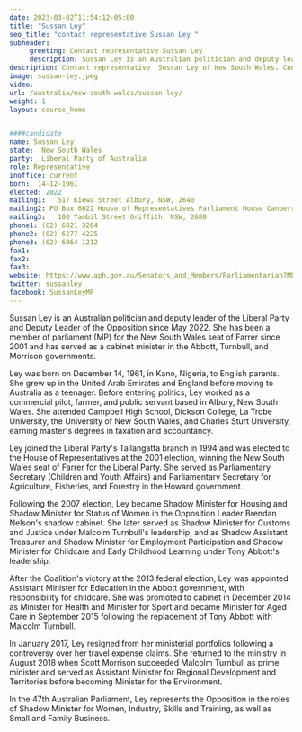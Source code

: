 ```yaml
---
date: 2023-03-02T11:54:12-05:00
title: "Sussan Ley"
seo_title: "contact representative Sussan Ley "
subheader:
     greeting: Contact representative Sussan Ley
     description: Sussan Ley is an Australian politician and deputy leader of the Liberal Party and Deputy Leader of the Opposition since May 2022. 
description: Contact representative  Sussan Ley of New South Wales. Contact information for  Sussan Ley includes email address, phone number, and mailing address.
image: sussan-ley.jpeg
video:
url: /australia/new-south-wales/sussan-ley/
weight: 1
layout: course_home


####candidate
name: Sussan Ley
state:	New South Wales
party:	Liberal Party of Australia
role: Representative
inoffice: current
born:  14-12-1961
elected: 2022
mailing1:	517 Kiewa Street Albury, NSW, 2640
mailing2: PO Box 6022 House of Representatives Parliament House Canberra ACT 2600
mailing3:	100 Yambil Street Griffith, NSW, 2680
phone1: (02) 6021 3264
phone2: (02) 6277 4225
phone3: (02) 6964 1212
fax1:
fax2:
fax3:
website: https://www.aph.gov.au/Senators_and_Members/Parliamentarian?MPID=00AMN
twitter: sussanley
facebook: SussanLeyMP
---
```

Sussan Ley is an Australian politician and deputy leader of the Liberal Party and Deputy Leader of the Opposition since May 2022. She has been a member of parliament (MP) for the New South Wales seat of Farrer since 2001 and has served as a cabinet minister in the Abbott, Turnbull, and Morrison governments.

Ley was born on December 14, 1961, in Kano, Nigeria, to English parents. She grew up in the United Arab Emirates and England before moving to Australia as a teenager. Before entering politics, Ley worked as a commercial pilot, farmer, and public servant based in Albury, New South Wales. She attended Campbell High School, Dickson College, La Trobe University, the University of New South Wales, and Charles Sturt University, earning master's degrees in taxation and accountancy.

Ley joined the Liberal Party's Tallangatta branch in 1994 and was elected to the House of Representatives at the 2001 election, winning the New South Wales seat of Farrer for the Liberal Party. She served as Parliamentary Secretary (Children and Youth Affairs) and Parliamentary Secretary for Agriculture, Fisheries, and Forestry in the Howard government.

Following the 2007 election, Ley became Shadow Minister for Housing and Shadow Minister for Status of Women in the Opposition Leader Brendan Nelson's shadow cabinet. She later served as Shadow Minister for Customs and Justice under Malcolm Turnbull's leadership, and as Shadow Assistant Treasurer and Shadow Minister for Employment Participation and Shadow Minister for Childcare and Early Childhood Learning under Tony Abbott's leadership.

After the Coalition's victory at the 2013 federal election, Ley was appointed Assistant Minister for Education in the Abbott government, with responsibility for childcare. She was promoted to cabinet in December 2014 as Minister for Health and Minister for Sport and became Minister for Aged Care in September 2015 following the replacement of Tony Abbott with Malcolm Turnbull.

In January 2017, Ley resigned from her ministerial portfolios following a controversy over her travel expense claims. She returned to the ministry in August 2018 when Scott Morrison succeeded Malcolm Turnbull as prime minister and served as Assistant Minister for Regional Development and Territories before becoming Minister for the Environment.

In the 47th Australian Parliament, Ley represents the Opposition in the roles of Shadow Minister for Women, Industry, Skills and Training, as well as Small and Family Business.